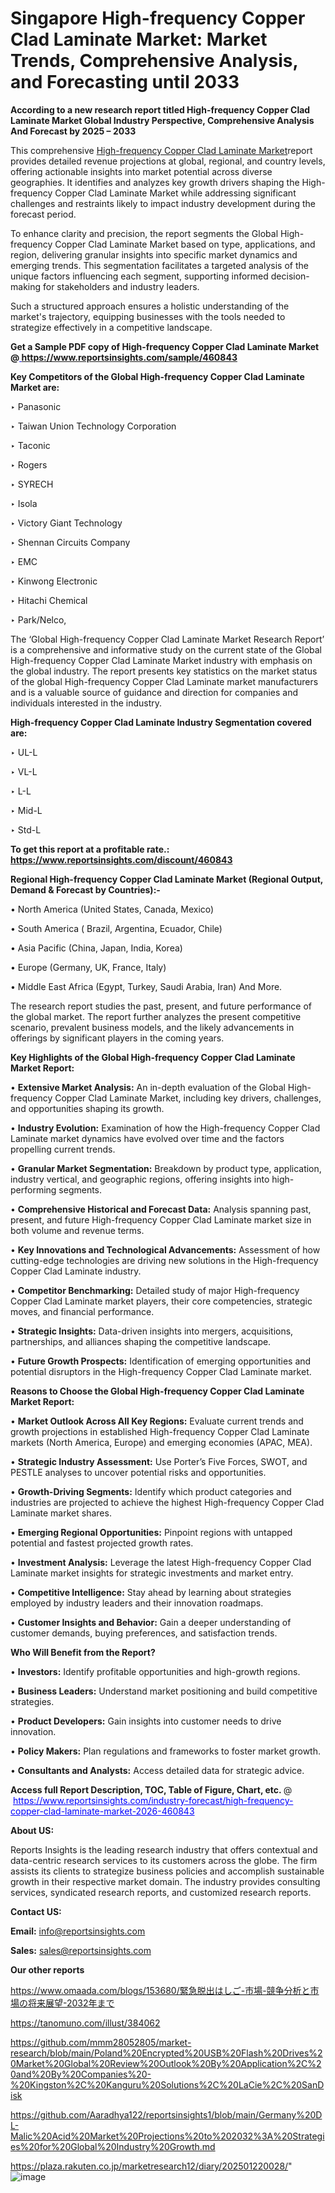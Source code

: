 # Singapore High-frequency Copper Clad Laminate Market: Market Trends, Comprehensive Analysis, and Forecasting until 2033

<strong>According to a new research report titled High-frequency Copper Clad Laminate Market Global Industry Perspective, Comprehensive Analysis And Forecast by 2025 – 2033</strong>

This comprehensive <a href=https://www.reportsinsights.com/sample/460843>High-frequency Copper Clad Laminate Market</a>report provides detailed revenue projections at global, regional, and country levels, offering actionable insights into market potential across diverse geographies. It identifies and analyzes key growth drivers shaping the High-frequency Copper Clad Laminate Market while addressing significant challenges and restraints likely to impact industry development during the forecast period.

To enhance clarity and precision, the report segments the Global High-frequency Copper Clad Laminate Market based on type, applications, and region, delivering granular insights into specific market dynamics and emerging trends. This segmentation facilitates a targeted analysis of the unique factors influencing each segment, supporting informed decision-making for stakeholders and industry leaders.

Such a structured approach ensures a holistic understanding of the market's trajectory, equipping businesses with the tools needed to strategize effectively in a competitive landscape.

<strong>Get a Sample PDF copy of High-frequency Copper Clad Laminate Market </strong><strong>@<a href=https://www.reportsinsights.com/sample/460843 style=color:#0000ff;> https://www.reportsinsights.com/sample/460843</a></strong></font>

<strong>Key Competitors of the Global High-frequency Copper Clad Laminate Market are:</strong>

‣ Panasonic

‣ Taiwan Union Technology Corporation

‣ Taconic

‣ Rogers

‣ SYRECH

‣ Isola

‣ Victory Giant Technology

‣ Shennan Circuits Company

‣ EMC

‣ Kinwong Electronic

‣ Hitachi Chemical

‣ Park/Nelco,

The ‘Global High-frequency Copper Clad Laminate Market Research Report’ is a comprehensive and informative study on the current state of the Global High-frequency Copper Clad Laminate Market industry with emphasis on the global industry. The report presents key statistics on the market status of the global High-frequency Copper Clad Laminate market manufacturers and is a valuable source of guidance and direction for companies and individuals interested in the industry.

<strong>High-frequency Copper Clad Laminate Industry Segmentation covered are:</strong>

‣ UL-L

‣ VL-L

‣ L-L

‣ Mid-L

‣ Std-L

<strong>To get this report at a profitable rate.: <a href=https://www.reportsinsights.com/discount/460843 style=color:#0000ff;>https://www.reportsinsights.com/discount/460843</a></strong></font>

<strong>Regional High-frequency Copper Clad Laminate Market (Regional Output, Demand &amp; Forecast by Countries):-</strong>

• North America (United States, Canada, Mexico)

• South America ( Brazil, Argentina, Ecuador, Chile)

• Asia Pacific (China, Japan, India, Korea)

• Europe (Germany, UK, France, Italy)

• Middle East Africa (Egypt, Turkey, Saudi Arabia, Iran) And More.

The research report studies the past, present, and future performance of the global market. The report further analyzes the present competitive scenario, prevalent business models, and the likely advancements in offerings by significant players in the coming years.

<strong>Key Highlights of the Global High-frequency Copper Clad Laminate Market Report:</strong>

• <strong>Extensive Market Analysis:</strong> An in-depth evaluation of the Global High-frequency Copper Clad Laminate Market, including key drivers, challenges, and opportunities shaping its growth.

• <strong>Industry Evolution:</strong> Examination of how the High-frequency Copper Clad Laminate market dynamics have evolved over time and the factors propelling current trends.

• <strong>Granular Market Segmentation:</strong> Breakdown by product type, application, industry vertical, and geographic regions, offering insights into high-performing segments.

• <strong>Comprehensive Historical and Forecast Data:</strong> Analysis spanning past, present, and future High-frequency Copper Clad Laminate market size in both volume and revenue terms.

• <strong>Key Innovations and Technological Advancements:</strong> Assessment of how cutting-edge technologies are driving new solutions in the High-frequency Copper Clad Laminate industry.

• <strong>Competitor Benchmarking:</strong> Detailed study of major High-frequency Copper Clad Laminate market players, their core competencies, strategic moves, and financial performance.

• <strong>Strategic Insights:</strong> Data-driven insights into mergers, acquisitions, partnerships, and alliances shaping the competitive landscape.

• <strong>Future Growth Prospects:</strong> Identification of emerging opportunities and potential disruptors in the High-frequency Copper Clad Laminate market.

<strong>Reasons to Choose the Global High-frequency Copper Clad Laminate Market Report:</strong>

• <strong>Market Outlook Across All Key Regions:</strong> Evaluate current trends and growth projections in established High-frequency Copper Clad Laminate markets (North America, Europe) and emerging economies (APAC, MEA).

• <strong>Strategic Industry Assessment:</strong> Use Porter’s Five Forces, SWOT, and PESTLE analyses to uncover potential risks and opportunities.

• <strong>Growth-Driving Segments:</strong> Identify which product categories and industries are projected to achieve the highest High-frequency Copper Clad Laminate market shares.

• <strong>Emerging Regional Opportunities:</strong> Pinpoint regions with untapped potential and fastest projected growth rates.

• <strong>Investment Analysis:</strong> Leverage the latest High-frequency Copper Clad Laminate market insights for strategic investments and market entry.

• <strong>Competitive Intelligence:</strong> Stay ahead by learning about strategies employed by industry leaders and their innovation roadmaps.

• <strong>Customer Insights and Behavior:</strong> Gain a deeper understanding of customer demands, buying preferences, and satisfaction trends.

<strong>Who Will Benefit from the Report?</strong>

• <strong>Investors:</strong> Identify profitable opportunities and high-growth regions.

• <strong>Business Leaders:</strong> Understand market positioning and build competitive strategies.

• <strong>Product Developers:</strong> Gain insights into customer needs to drive innovation.

• <strong>Policy Makers:</strong> Plan regulations and frameworks to foster market growth.

• <strong>Consultants and Analysts:</strong> Access detailed data for strategic advice.
</ul>
<strong>Access full Report Description, TOC, Table of Figure, Chart, etc. </strong>@  <a href=https://www.reportsinsights.com/industry-forecast/high-frequency-copper-clad-laminate-market-2026-460843 style=color:#0000ff;>https://www.reportsinsights.com/industry-forecast/high-frequency-copper-clad-laminate-market-2026-460843</a></font>

<strong><strong>About US</strong>:</strong>

Reports Insights is the leading research industry that offers contextual and data-centric research services to its customers across the globe. The firm assists its clients to strategize business policies and accomplish sustainable growth in their respective market domain. The industry provides consulting services, syndicated research reports, and customized research reports.

<strong>Contact US:</strong>

<p class=""""><b>Email:</b> <a href=mailto:info@reportsinsights.com>info@reportsinsights.com</a></p>
<p class=""""><b>Sales:</b> <a href=mailto:sales@reportsinsights.com>sales@reportsinsights.com</a></p>

<strong>Our other reports</strong>

<a href=https://www.omaada.com/blogs/153680/緊急脱出はしご-市場-競争分析と市場の将来展望-2032年まで>https://www.omaada.com/blogs/153680/緊急脱出はしご-市場-競争分析と市場の将来展望-2032年まで</a>

<a href=https://tanomuno.com/illust/384062>https://tanomuno.com/illust/384062</a>

<a href=https://github.com/mmm28052805/market-research/blob/main/Poland%20Encrypted%20USB%20Flash%20Drives%20Market%20Global%20Review%20Outlook%20By%20Application%2C%20and%20By%20Companies%20-%20Kingston%2C%20Kanguru%20Solutions%2C%20LaCie%2C%20SanDisk>https://github.com/mmm28052805/market-research/blob/main/Poland%20Encrypted%20USB%20Flash%20Drives%20Market%20Global%20Review%20Outlook%20By%20Application%2C%20and%20By%20Companies%20-%20Kingston%2C%20Kanguru%20Solutions%2C%20LaCie%2C%20SanDisk</a>

<a href=https://github.com/Aaradhya122/reportsinsights1/blob/main/Germany%20DL-Malic%20Acid%20Market%20Projections%20to%202032%3A%20Strategies%20for%20Global%20Industry%20Growth.md>https://github.com/Aaradhya122/reportsinsights1/blob/main/Germany%20DL-Malic%20Acid%20Market%20Projections%20to%202032%3A%20Strategies%20for%20Global%20Industry%20Growth.md</a>

<a href=https://plaza.rakuten.co.jp/marketresearch12/diary/202501220028/>https://plaza.rakuten.co.jp/marketresearch12/diary/202501220028/</a>"
![image](https://github.com/user-attachments/assets/28711b08-d653-4253-8b94-8779452dcb04)
